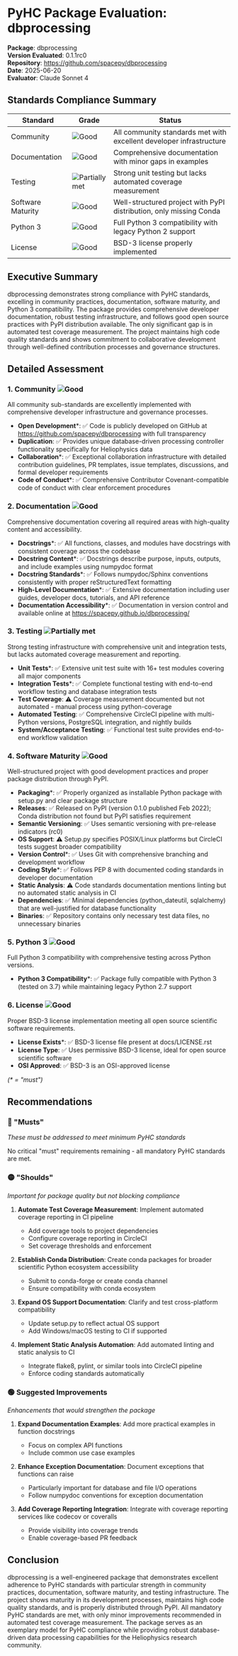 # PyHC Package Evaluation: dbprocessing

**Package**: dbprocessing  
**Version Evaluated**: 0.1.1rc0  
**Repository**: https://github.com/spacepy/dbprocessing  
**Date**: 2025-06-20  
**Evaluator**: Claude Sonnet 4  

## Standards Compliance Summary

| Standard | Grade | Status |
|----------|-------|--------|
| Community | ![Good](https://img.shields.io/badge/Good-brightgreen.svg) | All community standards met with excellent developer infrastructure |
| Documentation | ![Good](https://img.shields.io/badge/Good-brightgreen.svg) | Comprehensive documentation with minor gaps in examples |
| Testing | ![Partially met](https://img.shields.io/badge/Partially%20met-orange.svg) | Strong unit testing but lacks automated coverage measurement |
| Software Maturity | ![Good](https://img.shields.io/badge/Good-brightgreen.svg) | Well-structured project with PyPI distribution, only missing Conda |
| Python 3 | ![Good](https://img.shields.io/badge/Good-brightgreen.svg) | Full Python 3 compatibility with legacy Python 2 support |
| License | ![Good](https://img.shields.io/badge/Good-brightgreen.svg) | BSD-3 license properly implemented |

## Executive Summary

dbprocessing demonstrates strong compliance with PyHC standards, excelling in community practices, documentation, software maturity, and Python 3 compatibility. The package provides comprehensive developer documentation, robust testing infrastructure, and follows good open source practices with PyPI distribution available. The only significant gap is in automated test coverage measurement. The project maintains high code quality standards and shows commitment to collaborative development through well-defined contribution processes and governance structures.

## Detailed Assessment

### 1. Community ![Good](https://img.shields.io/badge/Good-brightgreen.svg)

All community sub-standards are excellently implemented with comprehensive developer infrastructure and governance processes.

- **Open Development**\*: ✅ Code is publicly developed on GitHub at https://github.com/spacepy/dbprocessing with full transparency
- **Duplication**: ✅ Provides unique database-driven processing controller functionality specifically for Heliophysics data
- **Collaboration**\*: ✅ Exceptional collaboration infrastructure with detailed contribution guidelines, PR templates, issue templates, discussions, and formal developer requirements
- **Code of Conduct**\*: ✅ Comprehensive Contributor Covenant-compatible code of conduct with clear enforcement procedures

### 2. Documentation ![Good](https://img.shields.io/badge/Good-brightgreen.svg)

Comprehensive documentation covering all required areas with high-quality content and accessibility.

- **Docstrings**\*: ✅ All functions, classes, and modules have docstrings with consistent coverage across the codebase
- **Docstring Content**\*: ✅ Docstrings describe purpose, inputs, outputs, and include examples using numpydoc format
- **Docstring Standards**\*: ✅ Follows numpydoc/Sphinx conventions consistently with proper reStructuredText formatting
- **High-Level Documentation**\*: ✅ Extensive documentation including user guides, developer docs, tutorials, and API reference
- **Documentation Accessibility**\*: ✅ Documentation in version control and available online at https://spacepy.github.io/dbprocessing/

### 3. Testing ![Partially met](https://img.shields.io/badge/Partially%20met-orange.svg)

Strong testing infrastructure with comprehensive unit and integration tests, but lacks automated coverage measurement and reporting.

- **Unit Tests**\*: ✅ Extensive unit test suite with 16+ test modules covering all major components
- **Integration Tests**\*: ✅ Complete functional testing with end-to-end workflow testing and database integration tests
- **Test Coverage**: ⚠️ Coverage measurement documented but not automated - manual process using python-coverage
- **Automated Testing**: ✅ Comprehensive CircleCI pipeline with multi-Python versions, PostgreSQL integration, and nightly builds
- **System/Acceptance Testing**: ✅ Functional test suite provides end-to-end workflow validation

### 4. Software Maturity ![Good](https://img.shields.io/badge/Good-brightgreen.svg)

Well-structured project with good development practices and proper package distribution through PyPI.

- **Packaging**\*: ✅ Properly organized as installable Python package with setup.py and clear package structure
- **Releases**: ✅ Released on PyPI (version 0.1.0 published Feb 2022); Conda distribution not found but PyPI satisfies requirement
- **Semantic Versioning**: ✅ Uses semantic versioning with pre-release indicators (rc0)
- **OS Support**: ⚠️ Setup.py specifies POSIX/Linux platforms but CircleCI tests suggest broader compatibility
- **Version Control**\*: ✅ Uses Git with comprehensive branching and development workflow
- **Coding Style**\*: ✅ Follows PEP 8 with documented coding standards in developer documentation
- **Static Analysis**: ⚠️ Code standards documentation mentions linting but no automated static analysis in CI
- **Dependencies**: ✅ Minimal dependencies (python_dateutil, sqlalchemy) that are well-justified for database functionality
- **Binaries**: ✅ Repository contains only necessary test data files, no unnecessary binaries

### 5. Python 3 ![Good](https://img.shields.io/badge/Good-brightgreen.svg)

Full Python 3 compatibility with comprehensive testing across Python versions.

- **Python 3 Compatibility**\*: ✅ Package fully compatible with Python 3 (tested on 3.7) while maintaining legacy Python 2.7 support

### 6. License ![Good](https://img.shields.io/badge/Good-brightgreen.svg)

Proper BSD-3 license implementation meeting all open source scientific software requirements.

- **License Exists**\*: ✅ BSD-3 license file present at docs/LICENSE.rst
- **License Type**: ✅ Uses permissive BSD-3 license, ideal for open source scientific software
- **OSI Approved**: ✅ BSD-3 is an OSI-approved license

*(\* = "must")*

## Recommendations

### 🔴 "Musts"
*These must be addressed to meet minimum PyHC standards*

No critical "must" requirements remaining - all mandatory PyHC standards are met.

### 🟡 "Shoulds"
*Important for package quality but not blocking compliance*

1. **Automate Test Coverage Measurement**: Implement automated coverage reporting in CI pipeline
   - Add coverage tools to project dependencies
   - Configure coverage reporting in CircleCI
   - Set coverage thresholds and enforcement

2. **Establish Conda Distribution**: Create conda packages for broader scientific Python ecosystem accessibility
   - Submit to conda-forge or create conda channel
   - Ensure compatibility with conda ecosystem

3. **Expand OS Support Documentation**: Clarify and test cross-platform compatibility
   - Update setup.py to reflect actual OS support
   - Add Windows/macOS testing to CI if supported

4. **Implement Static Analysis Automation**: Add automated linting and static analysis to CI
   - Integrate flake8, pylint, or similar tools into CircleCI pipeline
   - Enforce coding standards automatically

### 🟢 Suggested Improvements
*Enhancements that would strengthen the package*

1. **Expand Documentation Examples**: Add more practical examples in function docstrings
   - Focus on complex API functions
   - Include common use case examples

2. **Enhance Exception Documentation**: Document exceptions that functions can raise
   - Particularly important for database and file I/O operations
   - Follow numpydoc conventions for exception documentation

3. **Add Coverage Reporting Integration**: Integrate with coverage reporting services like codecov or coveralls
   - Provide visibility into coverage trends
   - Enable coverage-based PR feedback

## Conclusion

dbprocessing is a well-engineered package that demonstrates excellent adherence to PyHC standards with particular strength in community practices, documentation, software maturity, and testing infrastructure. The project shows maturity in its development processes, maintains high code quality standards, and is properly distributed through PyPI. All mandatory PyHC standards are met, with only minor improvements recommended in automated test coverage measurement. The package serves as an exemplary model for PyHC compliance while providing robust database-driven data processing capabilities for the Heliophysics research community.